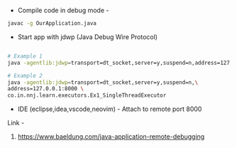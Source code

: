 
- Compile code in debug mode -
``` sh
javac -g OurApplication.java
```

- Start app with jdwp (Java Debug Wire Protocol)
```sh

# Example 1
java -agentlib:jdwp=transport=dt_socket,server=y,suspend=n,address=127.0.0.1:8000 OurApplication 

# Example 2
java -agentlib:jdwp=transport=dt_socket,server=y,suspend=n,\
address=127.0.0.1:8000 \
co.in.nnj.learn.executors.Ex1_SingleThreadExecutor
```

- IDE  (eclipse,idea,vscode,neovim) - Attach to remote port 8000

Link -

1) https://www.baeldung.com/java-application-remote-debugging